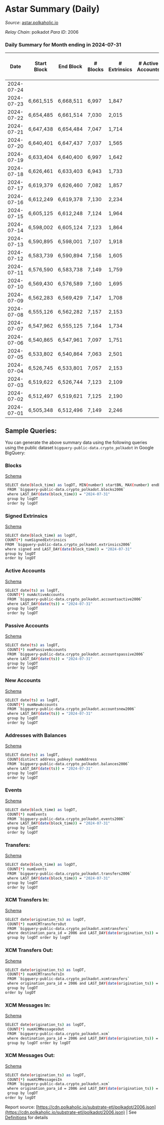 # Astar Summary (Daily)

_Source_: [astar.polkaholic.io](https://astar.polkaholic.io)

*Relay Chain*: polkadot
*Para ID*: 2006



### Daily Summary for Month ending in 2024-07-31


| Date    | Start Block | End Block | # Blocks | # Extrinsics | # Active Accounts | # Passive Accounts | # New Accounts | # Addresses | # Events  | # Transfers ($USD) | # XCM Transfers In ($USD) | # XCM Transfers Out ($USD) | # XCM In | # XCM Out | Issues |
|---------|-------------|-----------|----------|--------------|-------------------|--------------------|----------------|-------------|-----------|--------------------|---------------------------|----------------------------|----------|-----------|--------|
| 2024-07-24 |  |  |  |  |  |  |  |  |  |   |   |   |  |  |  |
| 2024-07-23 | 6,661,515 | 6,668,511 | 6,997 | 1,847 |  |  |  | 802,022 | 89,866 | 9,419 ($3,396,394.09) |   |   |  |  |  |
| 2024-07-22 | 6,654,485 | 6,661,514 | 7,030 | 2,015 |  |  |  | 801,966 | 83,977 | 8,993 ($5,859,784.45) |   |   |  |  |  |
| 2024-07-21 | 6,647,438 | 6,654,484 | 7,047 | 1,714 |  |  |  | 801,884 | 84,736 | 8,848 ($2,238,183.42) |   |   |  |  |  |
| 2024-07-20 | 6,640,401 | 6,647,437 | 7,037 | 1,565 |  |  |  | 801,830 | 76,251 | 11,318 ($2,075,128.24) |   |   |  |  |  |
| 2024-07-19 | 6,633,404 | 6,640,400 | 6,997 | 1,642 |  |  |  | 801,784 | 78,947 | 8,784 ($3,386,084.75) |   |   |  |  |  |
| 2024-07-18 | 6,626,461 | 6,633,403 | 6,943 | 1,733 |  |  |  | 801,610 | 86,431 | 8,846 ($3,992,514.30) |   |   |  |  |  |
| 2024-07-17 | 6,619,379 | 6,626,460 | 7,082 | 1,857 |  |  |  | 801,554 | 84,513 | 8,870 ($4,166,343.06) |   |   |  |  |  |
| 2024-07-16 | 6,612,249 | 6,619,378 | 7,130 | 2,234 |  |  |  | 801,473 | 111,748 | 11,005 ($7,642,493.74) |   |   |  |  |  |
| 2024-07-15 | 6,605,125 | 6,612,248 | 7,124 | 1,964 |  |  |  | 801,410 | 97,105 | 9,036 ($3,124,941.69) |   |   |  |  |  |
| 2024-07-14 | 6,598,002 | 6,605,124 | 7,123 | 1,864 |  |  |  | 801,323 | 89,483 | 9,177 ($5,296,728.95) |   |   |  |  |  |
| 2024-07-13 | 6,590,895 | 6,598,001 | 7,107 | 1,918 |  |  |  | 801,255 | 101,272 | 10,527 ($3,719,140.09) |   |   |  |  |  |
| 2024-07-12 | 6,583,739 | 6,590,894 | 7,156 | 1,605 |  |  |  | 801,188 | 82,129 | 8,796 ($1,290,186.83) |   |   |  |  |  |
| 2024-07-11 | 6,576,590 | 6,583,738 | 7,149 | 1,759 |  |  |  | 801,093 | 87,235 | 9,060 ($2,833,905.26) |   |   |  |  |  |
| 2024-07-10 | 6,569,430 | 6,576,589 | 7,160 | 1,695 |  |  |  | 800,970 | 78,123 | 8,703 ($1,714,763.46) |   |   |  |  |  |
| 2024-07-09 | 6,562,283 | 6,569,429 | 7,147 | 1,708 |  |  |  |  | 81,441 | 8,822 ($2,038,422.02) |   |   |  |  |  |
| 2024-07-08 | 6,555,126 | 6,562,282 | 7,157 | 2,153 |  |  |  |  | 116,217 | 10,785 ($7,308,191.66) |   |   |  |  |  |
| 2024-07-07 | 6,547,962 | 6,555,125 | 7,164 | 1,734 |  |  |  |  | 92,339 | 9,177 ($1,499,702.30) |   |   |  |  |  |
| 2024-07-06 | 6,540,865 | 6,547,961 | 7,097 | 1,751 |  |  |  |  | 96,377 | 10,086 ($1,980,162.85) |   |   |  |  |  |
| 2024-07-05 | 6,533,802 | 6,540,864 | 7,063 | 2,501 |  |  |  |  | 141,213 | 12,428 ($6,679,635.94) |   |   |  |  |  |
| 2024-07-04 | 6,526,745 | 6,533,801 | 7,057 | 2,153 |  |  |  |  | 116,006 | 11,047 ($20,749,498.73) |   |   |  |  |  |
| 2024-07-03 | 6,519,622 | 6,526,744 | 7,123 | 2,109 |  |  |  |  | 98,223 | 9,975 ($21,404,906.25) |   |   |  |  |  |
| 2024-07-02 | 6,512,497 | 6,519,621 | 7,125 | 2,190 |  |  |  |  | 106,628 | 10,299 ($21,484,823.35) |   |   |  |  |  |
| 2024-07-01 | 6,505,348 | 6,512,496 | 7,149 | 2,246 |  |  |  |  | 100,752 | 9,880 ($19,266,439.83) |   |   |  |  |  |

## Sample Queries:
You can generate the above summary data using the following queries using the public dataset `bigquery-public-data.crypto_polkadot` in Google BigQuery:


### Blocks 

[Schema](https://github.com/colorfulnotion/substrate-etl/blob/main/schema/blocks.json)

```bash
SELECT date(block_time) as logDT, MIN(number) startBN, MAX(number) endBN, COUNT(*) numBlocks 
 FROM `bigquery-public-data.crypto_polkadot.blocks2006`  
 where LAST_DAY(date(block_time)) = "2024-07-31" 
 group by logDT 
 order by logDT
```

### Signed Extrinsics 

[Schema](https://github.com/colorfulnotion/substrate-etl/blob/main/schema/extrinsics.json)

```bash
SELECT date(block_time) as logDT, 
COUNT(*) numSignedExtrinsics 
FROM `bigquery-public-data.crypto_polkadot.extrinsics2006`  
where signed and LAST_DAY(date(block_time)) = "2024-07-31" 
group by logDT 
order by logDT
```

### Active Accounts 

[Schema](https://github.com/colorfulnotion/substrate-etl/blob/main/schema/accountsactive.json)

```bash
SELECT date(ts) as logDT, 
 COUNT(*) numActiveAccounts 
 FROM `bigquery-public-data.crypto_polkadot.accountsactive2006` 
 where LAST_DAY(date(ts)) = "2024-07-31" 
 group by logDT 
 order by logDT
```

### Passive Accounts 

[Schema](https://github.com/colorfulnotion/substrate-etl/blob/main/schema/accountspassive.json)

```bash
SELECT date(ts) as logDT, 
 COUNT(*) numPassiveAccounts 
 FROM `bigquery-public-data.crypto_polkadot.accountspassive2006` 
 where LAST_DAY(date(ts)) = "2024-07-31" 
 group by logDT 
 order by logDT
```

### New Accounts 

[Schema](https://github.com/colorfulnotion/substrate-etl/blob/main/schema/accountsnew.json)

```bash
SELECT date(ts) as logDT, 
 COUNT(*) numNewAccounts 
 FROM `bigquery-public-data.crypto_polkadot.accountsnew2006` 
 where LAST_DAY(date(ts)) = "2024-07-31" 
 group by logDT
 order by logDT
```

### Addresses with Balances 

[Schema](https://github.com/colorfulnotion/substrate-etl/blob/main/schema/balances.json)

```bash
SELECT date(ts) as logDT,
 COUNT(distinct address_pubkey) numAddress 
 FROM `bigquery-public-data.crypto_polkadot.balances2006` 
 where LAST_DAY(date(ts)) = "2024-07-31" 
 group by logDT 
 order by logDT
```

### Events 

[Schema](https://github.com/colorfulnotion/substrate-etl/blob/main/schema/events.json)

```bash
SELECT date(block_time) as logDT, 
 COUNT(*) numEvents 
 FROM `bigquery-public-data.crypto_polkadot.events2006` 
 where LAST_DAY(date(block_time)) = "2024-07-31" 
 group by logDT 
 order by logDT
```

### Transfers:

[Schema](https://github.com/colorfulnotion/substrate-etl/blob/main/schema/transfers.json)

```bash
SELECT date(block_time) as logDT, 
 COUNT(*) numEvents 
 FROM `bigquery-public-data.crypto_polkadot.transfers2006` 
 where LAST_DAY(date(block_time)) = "2024-07-31" 
 group by logDT 
 order by logDT
```

### XCM Transfers In: 

[Schema](https://github.com/colorfulnotion/substrate-etl/blob/main/schema/xcmtransfers.json)

```bash
SELECT date(origination_ts) as logDT, 
 COUNT(*) numXCMTransfersOut 
 FROM `bigquery-public-data.crypto_polkadot.xcmtransfers` 
 where destination_para_id = 2006 and LAST_DAY(date(origination_ts)) = "2024-07-31" 
 group by logDT order by logDT
```

### XCM Transfers Out: 

[Schema](https://github.com/colorfulnotion/substrate-etl/blob/main/schema/xcmtransfers.json)

```bash
SELECT date(origination_ts) as logDT, 
 COUNT(*) numXCMTransfersIn 
 FROM `bigquery-public-data.crypto_polkadot.xcmtransfers` 
 where origination_para_id = 2006 and LAST_DAY(date(origination_ts)) = "2024-07-31" 
 group by logDT 
order by logDT
```

### XCM Messages In: 

[Schema](https://github.com/colorfulnotion/substrate-etl/blob/main/schema/xcm.json)

```bash
SELECT date(origination_ts) as logDT, 
 COUNT(*) numXCMMessagesOut 
 FROM `bigquery-public-data.crypto_polkadot.xcm` 
 where destination_para_id = 2006 and LAST_DAY(date(origination_ts)) = "2024-07-31" 
 group by logDT order by logDT
```

### XCM Messages Out: 

[Schema](https://github.com/colorfulnotion/substrate-etl/blob/main/schema/xcm.json)

```bash
SELECT date(origination_ts) as logDT, 
 COUNT(*) numXCMMessagesIn 
 FROM `bigquery-public-data.crypto_polkadot.xcm` 
 where origination_para_id = 2006 and LAST_DAY(date(origination_ts)) = "2024-07-31" 
 group by logDT 
order by logDT
```


Report source: [https://cdn.polkaholic.io/substrate-etl/polkadot/2006.json](https://cdn.polkaholic.io/substrate-etl/polkadot/2006.json) | See [Definitions](/DEFINITIONS.md) for details
